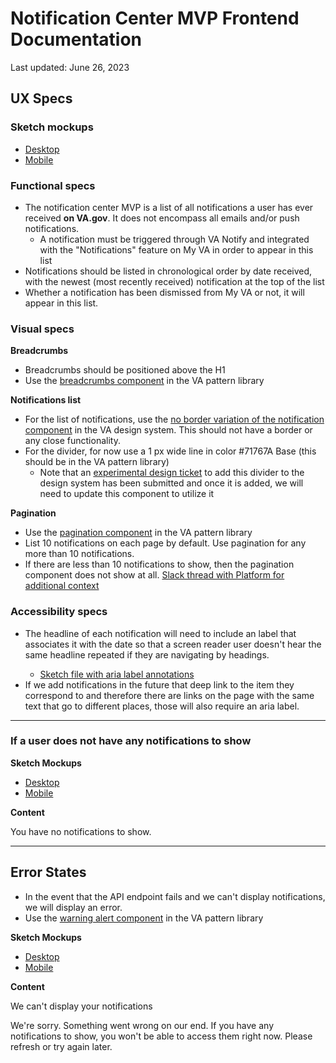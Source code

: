 # Notification Center MVP Frontend Documentation
Last updated: June 26, 2023

## UX Specs
### Sketch mockups

- [Desktop](https://www.sketch.com/s/1cc4cb25-7de4-492c-bb91-edef871b2a89/a/uuid/3F1E43D1-70E0-4F05-8E59-F0B1D00DF6C0)
- [Mobile](https://www.sketch.com/s/1cc4cb25-7de4-492c-bb91-edef871b2a89/a/uuid/003BB5C5-955E-4D5E-90C5-A1A12145ADE0)

### Functional specs

- The notification center MVP is a list of all notifications a user has ever received **on VA.gov**. It does not encompass all emails and/or push notifications.
  - A notification must be triggered through VA Notify and integrated with the "Notifications" feature on My VA in order to appear in this list
- Notifications should be listed in chronological order by date received, with the newest (most recently received) notification at the top of the list
- Whether a notification has been dismissed from My VA or not, it will appear in this list.

### Visual specs

**Breadcrumbs**
- Breadcrumbs should be positioned above the H1
- Use the [breadcrumbs component](https://design.va.gov/storybook/?path=/docs/components-va-breadcrumbs--default) in the VA pattern library

**Notifications list**
- For the list of notifications, use the [no border variation of the notification component](https://design.va.gov/storybook/?path=/docs/components-va-notification--default#no-border) in the VA design system. This should not have a border or any close functionality.
- For the divider, for now use a 1 px wide line in color #71767A Base (this should be in the VA pattern library)
  - Note that an [experimental design ticket](https://github.com/department-of-veterans-affairs/vets-design-system-documentation/issues/1785) to add this divider to the design system has been submitted and once it is added, we will need to update this component to utilize it

**Pagination**
- Use the [pagination component](https://design.va.gov/storybook/?path=/docs/components-va-pagination--default) in the VA pattern library
- List 10 notifications on each page by default. Use pagination for any more than 10 notifications.
- If there are less than 10 notifications to show, then the pagination component does not show at all. [Slack thread with Platform for additional context](https://dsva.slack.com/archives/C01DBGX4P45/p1687533356451349)

### Accessibility specs
- The headline of each notification will need to include an <aria-describedby> label that associates it with the date so that a screen reader user doesn't hear the same headline repeated if they are navigating by headings.
  - [Sketch file with aria label annotations](https://www.sketch.com/s/1cc4cb25-7de4-492c-bb91-edef871b2a89/a/EeGalyx)
- If we add notifications in the future that deep link to the item they correspond to and therefore there are links on the page with the same text that go to different places, those will also require an aria label.   
---

### If a user does not have any notifications to show

**Sketch Mockups**

- [Desktop](https://www.sketch.com/s/1cc4cb25-7de4-492c-bb91-edef871b2a89/a/uuid/4E4E2402-E573-4C6D-B2D7-EF0F5E8EAF1E)
- [Mobile](https://www.sketch.com/s/1cc4cb25-7de4-492c-bb91-edef871b2a89/a/uuid/FBCFB876-CF62-483E-B963-F0D22A17B718)

**Content**

You have no notifications to show.

---

## Error States

- In the event that the API endpoint fails and we can't display notifications, we will display an error.
- Use the [warning alert component](https://design.va.gov/storybook/?path=/docs/components-va-alert--default#warning) in the VA pattern library

**Sketch Mockups**
- [Desktop](https://www.sketch.com/s/1cc4cb25-7de4-492c-bb91-edef871b2a89/a/uuid/B417FFE2-FE14-4D15-A884-AF1C3C616492)
- [Mobile](https://www.sketch.com/s/1cc4cb25-7de4-492c-bb91-edef871b2a89/a/uuid/72160373-F6FB-4C34-8E45-CEC5F687D023)

**Content**

We can't display your notifications

We're sorry. Something went wrong on our end. If you have any notifications to show, you won't be able to access them right now. Please refresh or try again later.
